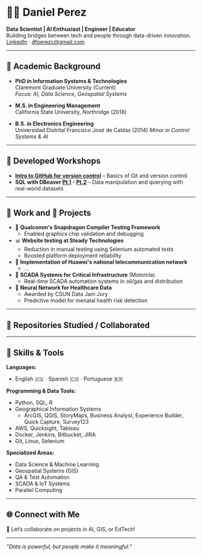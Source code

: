 # 👨‍💻 Daniel Perez

**Data Scientist | AI Enthusiast | Engineer | Educator**  
Building bridges between tech and people through data-driven innovation.  
[LinkedIn](https://www.linkedin.com/in/dan-perezc) · dfperezc@gmail.com

---

## 🔬 Academic Background

- **PhD in Information Systems & Technologies**  
  Claremont Graduate University (Current)  
  _Focus: AI, Data Science, Geospatial Systems_

- **M.S. in Engineering Management**  
  California State University, Northridge (2018) 

- **B.S. in Electronics Engineering**  
  Universidad Distrital Francisco José de Caldas (2014)
  _Minor in Control Systems & AI_

---

## 🧠 Developed Workshops

- **[Intro to GitHub for version control](https://github.com/DanInTech/Intro_GIT)** – Basics of Git and version control
- **SQL with DBeaver [Pt.1](https://github.com/DanInTech/Introduction-to-SQL-DBeaver-Pt1) - [Pt.2](https://github.com/DanInTech/Introduction-to-SQL-DBeaver-Pt2)** – Data manipulation and querying with real-world datasets  


---

## 💼 Work and 🚀 Projects

- 📱 **Qualcomm's Snapdragon Compiler Testing Framework**  
  - Enabled graphics chip validation and debugging
- 📊 **Website testing at Steady Technologies**  
  - Reduction in manual testing using Selenium automated tests  
  - Boosted platform deployment reliability  
- 📡 **Implementation of Huawei's national telecommunication network**
  - ... 
- 🤖 **SCADA Systems for Critical Infrastructure** (Motorola)  
  - Real-time SCADA automation systems in oil/gas and distribution  
- 🧪 **Neural Network for Healthcare Data**  
  - Awarded by CSUN Data Jam Jury  
  - Predictive model for menatal health risk detection  

---

## 📂 Repositories Studied / Collaborated

<!--

- `Qualcomm_GPU_Testing_Suite` – Low-level validation tools for GPU compiler efficiency  
- `Steady_Data_Insights` – Analytics tools for user behavior and churn prediction  
- `Supercomputing_GIS_Lab` – Parallel processing in large-scale spatial data analysis  
Github pages
AI science training
Super computer
-->

---

## 🧰 Skills & Tools

**Languages:**  
- English 🇺🇸 · Spanish 🇨🇴 · Portuguese 🇧🇷

**Programming & Data Tools:**  
- Python, SQL, R
- Geographical Information Systems
  - ArcGIS, QGIS, StoryMaps, Business Analyst, Experience Builder, Quick Capture, Survey123     
- AWS, Quicksight, Tableau  
- Docker, Jenkins, Bitbucket, JIRA  
- Git, Linux, Selenium  

**Specialized Areas:**  
- Data Science & Machine Learning  
- Geospatial Systems (GIS)  
- QA & Test Automation  
- SCADA & IoT Systems  
- Parallel Computing  

---

## 🌐 Connect with Me

🤝 Let’s collaborate on projects in AI, GIS, or EdTech!

---

_“Data is powerful, but people make it meaningful.”_

<!--
**DanInTech/DanInTech** is a ✨ _special_ ✨ repository because its `README.md` (this file) appears on your GitHub profile.

Here are some ideas to get you started:

- 🔭 I’m currently working on ...
- 🌱 I’m currently learning ...
- 👯 I’m looking to collaborate on ...
- 🤔 I’m looking for help with ...
- 💬 Ask me about ...
- 📫 How to reach me: ...
- 😄 Pronouns: ...
- ⚡ Fun fact: ...
-->
